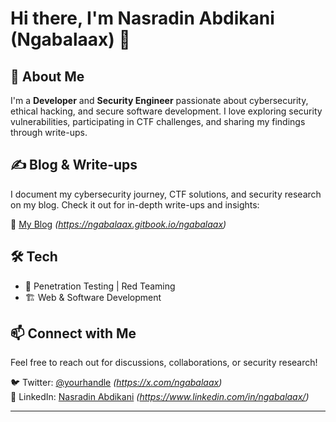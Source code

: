 # Hi there, I'm Nasradin Abdikani (Ngabalaax) 👋  

## 🚀 About Me  
I'm a **Developer** and **Security Engineer** passionate about cybersecurity, ethical hacking, and secure software development. I love exploring security vulnerabilities, participating in CTF challenges, and sharing my findings through write-ups.  

## ✍️ Blog & Write-ups  
I document my cybersecurity journey, CTF solutions, and security research on my blog. Check it out for in-depth write-ups and insights:  

🔗 [My Blog](#) *(https://ngabalaax.gitbook.io/ngabalaax)*  

## 🛠️ Tech
- 🔐 Penetration Testing | Red Teaming  
- 🏗️ Web & Software Development
 

## 📫 Connect with Me  
Feel free to reach out for discussions, collaborations, or security research!  

🐦 Twitter: [@yourhandle](#) *(https://x.com/ngabalaax)*  
💼 LinkedIn: [Nasradin Abdikani](#) *(https://www.linkedin.com/in/ngabalaax/)*  

---
